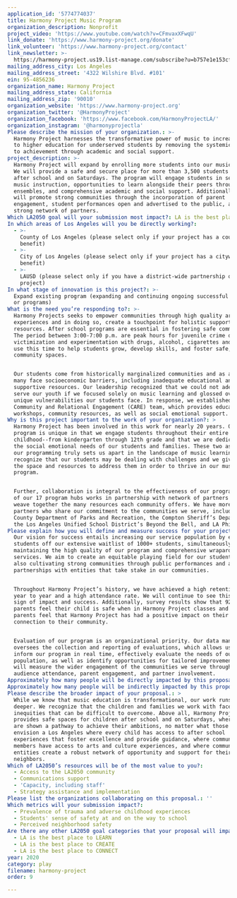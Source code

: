 ```yaml
---
application_id: '5774774037'
title: Harmony Project Music Program
organization_description: Nonprofit
project_video: 'https://www.youtube.com/watch?v=CFmvaxXFwqU'
link_donate: 'https://www.harmony-project.org/donate'
link_volunteer: 'https://www.harmony-project.org/contact'
link_newsletter: >-
  https://harmony-project.us19.list-manage.com/subscribe?u=b757e1e153cfe4a66d615ec92&id=864c9a08ee
mailing_address_city: Los Angeles
mailing_address_street: '4322 Wilshire Blvd. #101'
ein: 95-4856236
organization_name: Harmony Project
mailing_address_state: California
mailing_address_zip: '90010'
organization_website: 'https://www.harmony-project.org'
organization_twitter: '@HarmonyProject'
organization_facebook: 'https://www.facebook.com/HarmonyProjectLA/'
organization_instagram: '@harmonyprojectla'
Please describe the mission of your organization.: >-
  Harmony Project harnesses the transformative power of music to increase access
  to higher education for underserved students by removing the systemic barriers
  to achievement through academic and social support.
project_description: >-
  Harmony Project will expand by enrolling more students into our music program.
  We will provide a safe and secure place for more than 3,500 students to go
  after school and on Saturdays. The program will engage students in sequential
  music instruction, opportunities to learn alongside their peers through
  ensembles, and comprehensive academic and social support. Additionally, we
  will promote strong communities through the incorporation of parent
  engagement, student performances open and advertised to the public, and a
  strong network of partners.
Which LA2050 goal will your submission most impact?: LA is the best place to PLAY
In which areas of Los Angeles will you be directly working?:
  - >-
    County of Los Angeles (please select only if your project has a countywide
    benefit)
  - >-
    City of Los Angeles (please select only if your project has a citywide
    benefit)
  - >-
    LAUSD (please select only if you have a district-wide partnership or
    project)
In what stage of innovation is this project?: >-
  Expand existing program (expanding and continuing ongoing successful projects
  or programs)
What is the need you’re responding to?: >-
  Harmony Projects seeks to empower communities through high quality arts
  experiences and in doing so, create a touchpoint for holistic support and
  resources. After school programs are essential in fostering safe communities.
  The period between 3:00-7:00 p.m. are peak hours for juvenile crime or
  victimization and experimentation with drugs, alcohol, cigarettes and sex. We
  use this time to help students grow, develop skills, and foster safe, positive
  community spaces.


  Our students come from historically marginalized communities and as a result,
  many face socioeconomic barriers, including inadequate educational and
  supportive resources. Our leadership recognized that we could not adequately
  serve our youth if we focused solely on music learning and glossed over the
  unique vulnerabilities our students face. In response, we established the
  Community and Relational Engagement (CARE) team, which provides educational
  workshops, community resources, as well as social emotional support.
Why is this project important to the work of your organization?: >
  Harmony Project has been involved in this work for nearly 20 years. Our
  program is unique in that we engage students throughout their entire
  childhood--from kindergarten through 12th grade and that we are dedicated to
  the social emotional needs of our students and families. These two aspects of
  our programming truly sets us apart in the landscape of music learning. We
  recognize that our students may be dealing with challenges and we give them
  the space and resources to address them in order to thrive in our music
  program.


  Further, collaboration is integral to the effectiveness of our program. Each
  of our 17 program hubs works in partnership with network of partners and we
  weave together the many resources each community offers. We have more than 50
  partners who share our commitment to the communities we serve, including LA
  County Department of Parks and Recreation, the Compton Sheriff’s Department,
  the Los Angeles Unified School District’s Beyond the Bell, and LA Phil.
Please explain how you will define and measure success for your project.: >
  Our vision for success entails increasing our service population by enrolling
  students off our extensive waitlist of 1000+ students, simultaneously
  maintaining the high quality of our program and comprehensive wraparound
  services. We aim to create an equitable playing field for our students while
  also cultivating strong communities through public performances and activating
  partnerships with entities that take stake in our communities.


  Throughout Harmony Project’s history, we have achieved a high retention rate
  year to year and a high attendance rate. We will continue to see this as a
  sign of impact and success. Additionally, survey results show that 92% of
  parents feel their child is safe when in Harmony Project classes and 87% of
  parents feel that Harmony Project has had a positive impact on their
  connection to their community. 


  Evaluation of our program is an organizational priority. Our data manager
  oversees the collection and reporting of evaluations, which allows us to
  inform our program in real time, effectively evaluate the needs of our
  population, as well as identify opportunities for tailored improvement. We
  will measure the wider engagement of the communities we serve through 
  audience attendance, parent engagement, and partner involvement. 
Approximately how many people will be directly impacted by this proposal?: '3500'
Approximately how many people will be indirectly impacted by this proposal?: '7000'
Please describe the broader impact of your proposal.: >
  While we know that music education is transformational, our work runs much
  deeper. We recognize that the children and families we work with face systemic
  inequities that can be difficult to overcome. Above all, Harmony Project
  provides safe spaces for children after school and on Saturdays, where they
  are shown a pathway to achieve their ambitions, no matter what those are. We
  envision a Los Angeles where every child has access to after school
  experiences that foster excellence and provide guidance, where community
  members have access to arts and culture experiences, and where community
  entities create a robust network of opportunity and support for their
  neighbors.
Which of LA2050’s resources will be of the most value to you?:
  - Access to the LA2050 community
  - Communications support
  - 'Capacity, including staff'
  - Strategy assistance and implementation
Please list the organizations collaborating on this proposal.: ''
Which metrics will your submission impact?:
  - Prevalence of trauma and adverse childhood experiences
  - Students' sense of safety at and on the way to school
  - Perceived neighborhood safety
Are there any other LA2050 goal categories that your proposal will impact?:
  - LA is the best place to LEARN
  - LA is the best place to CREATE
  - LA is the best place to CONNECT
year: 2020
category: play
filename: harmony-project
order: 9

---
```

